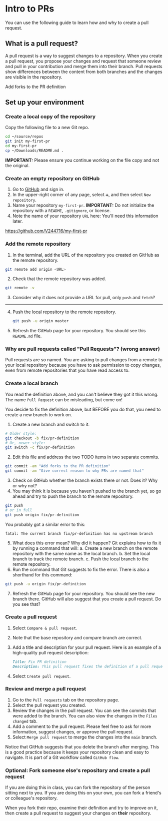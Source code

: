 # Intro to PRs

You can use the following guide to learn how and why to create a pull request.

## What is a pull request?
A pull request is a way to suggest changes to a repository. When you create a pull request, you propose your changes and request that someone review and pull in your contribution and merge them into their branch. Pull requests show differences between the content from both branches and the changes are visible in the repository.

<!-- TODO: Add information on PRs and forks. -->
Add forks to the PR definition


## Set up your environment

### Create a local copy of the repository
Copy the following file to a new Git repo.

```bash
cd ~/source/repos
git init my-first-pr
cd my-first-pr
cp ~/Downloads/README.md .
```

**IMPORTANT:** Please ensure you continue working on the file copy and not the original.

### Create an empty repository on GitHub
1. Go to [GitHub](https://github.com) and sign in.
2. In the upper-right corner of any page, select `➕`, and then select `New repository`.
3. Name your repository `my-first-pr`.
**IMPORTANT:** Do not initialize the repository with a `README`, `.gitignore`, or license.
4. Note the name of your repository `URL` here: __<URL>__
You'll need this information later.

https://github.com/V244716/my-first-pr


### Add the remote repository
1. In the terminal, add the URL of the repository you created on GitHub as the remote repository.
```bash
git remote add origin <URL>
```
2. Check that the remote repository was added.
```bash
git remote -v
```
3. Consider why it does not provide a URL for pull, only `push` and `fetch`?

________________________________________________________________________________

4. Push the local repository to the remote repository.

    ```bash
    git push -u origin master
    ```
6. Refresh the GitHub page for your repository. You should see this `README.md` file.

### Why are pull requests called "Pull Requests"? (wrong answer)
Pull requests are so named. You are asking to pull changes from a remote to your local repository because you have to ask permission to copy changes, even from remote repositories that you have read access to.

<!--TODO: This answer is SO wrong, I think we need to fix it! -->

### Create a local branch

You read the definition above, and you can't believe they got it this wrong. The name `Pull Request` can be misleading, but come on!

You decide to fix the definition above, but BEFORE you do that, you need to create a new branch to work on.

1. Create a new branch and switch to it.
```bash
# Older style:
git checkout -b fix/pr-definition
# Or, newer style:
git switch -c fix/pr-definition
```
2. Edit this file and address the two TODO items in two separate commits.
```bash
git commit -am "Add forks to the PR definition"
git commit -am "Give correct reason to why PRs are named that"
```
3. Check on GitHub whether the branch exists there or not. Does it? Why or why not?
4. You may think it is because you haven't pushed to the branch yet, so go ahead and try to push the branch to the remote repository.
```bash
git push
# or in full
git push origin fix/pr-definition
```
You probably got a similar error to this:
```text
fatal: The current branch fix/pr-definition has no upstream branch
```
5. What does this error mean? Why did it happen? Git explains how to fix it by running a command that will:
    a. Create a new branch on the remote repository with the same name as the local branch.
    b. Set the local branch to track the remote branch.
    c. Push the local branch to the remote repository.
6. Run the command that Git suggests to fix the error. There is also a shorthand for this command:
```bash
git push -u origin fix/pr-definition
```
7. Refresh the GitHub page for your repository. You should see the new branch there. GitHub will also suggest that you create a pull request. Do you see that?

### Create a pull request

1. Select `Compare & pull request`.
2. Note that the base repository and compare branch are correct.
3. Add a title and description for your pull request. Here is an example of a high-quality pull request description:

    ```markdown
    Title: Fix PR definition
    Description: This pull request fixes the definition of a pull request. It adds information about forks and corrects why pull requests are called "pull requests".
    ```

4. Select `Create pull request`.

### Review and merge a pull request

1. Go to the `Pull requests` tab on the repository page.
2. Select the pull request you created.
3. Review the changes in the pull request. You can see the commits that were added to the branch. You can also view the changes in the `Files changed` tab.
4. Add a comment to the pull request. Please feel free to ask for more information, suggest changes, or approve the pull request.
5. Select `Merge pull request` to merge the changes into the `main` branch.

Notice that GitHub suggests that you delete the branch after merging. This is a good practice because it keeps your repository clean and easy to navigate. It is part of a Git workflow called `GitHub flow`.


### Optional: Fork someone else's repository and create a pull request

If you are doing this in class, you can fork the repository of the person sitting next to you. If you are doing this on your own, you can fork a friend's or colleague's repository.

When you fork their repo, examine their definition and try to improve on it, then create a pull request to suggest your changes on **their** repository.
